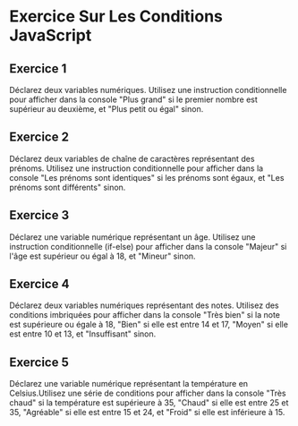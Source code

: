 # Exercice Sur Les Conditions JavaScript

## Exercice 1

Déclarez deux variables numériques. Utilisez une instruction conditionnelle pour afficher dans la console "Plus grand" si le premier nombre est supérieur au deuxième, et "Plus petit ou égal" sinon.

## Exercice 2

Déclarez deux variables de chaîne de caractères représentant des prénoms. Utilisez une instruction conditionnelle pour afficher dans la console "Les prénoms sont identiques" si les prénoms sont égaux, et "Les prénoms sont différents" sinon.

## Exercice 3

Déclarez une variable numérique représentant un âge. Utilisez une instruction conditionnelle (if-else) pour afficher dans la console "Majeur" si l'âge est supérieur ou égal à 18, et "Mineur" sinon.

## Exercice 4

Déclarez deux variables numériques représentant des notes. Utilisez des conditions imbriquées pour afficher dans la console "Très bien" si la note est supérieure ou égale à 18, "Bien" si elle est entre 14 et 17, "Moyen" si elle est entre 10 et 13, et "Insuffisant" sinon.

## Exercice 5

Déclarez une variable numérique représentant la température en Celsius.Utilisez une série de conditions pour afficher dans la console "Très chaud" si la température est supérieure à 35, "Chaud" si elle est entre 25 et 35, "Agréable" si elle est entre 15 et 24, et "Froid" si elle est inférieure à 15.
